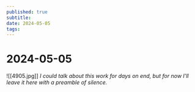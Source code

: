 ```yaml
---
published: true
subtitle: 
date: 2024-05-05
tags: 
---
```


# 2024-05-05
![[4905.jpg]]
*I could talk about this work for days on end, but for now I'll leave it here with a preamble of silence.* 
